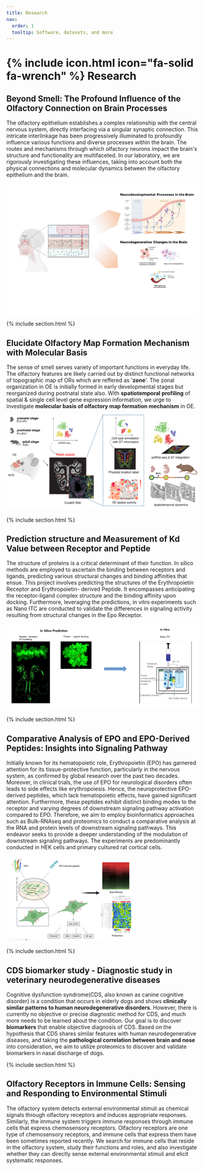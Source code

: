 ```yaml
---
title: Research
nav:
  order: 1
  tooltip: Software, datasets, and more
---
```


# {% include icon.html icon="fa-solid fa-wrench" %} Research

## Beyond Smell: The Profound Influence of the Olfactory Connection on Brain Processes

The olfactory epithelium establishes a complex relationship with the central nervous system, directly interfacing via a singular synaptic connection. This intricate interlinkage has been progressively illuminated to profoundly influence various functions and diverse processes within the brain. The routes and mechanisms through which olfactory neurons impact the brain's structure and functionality are multifaceted. In our laboratory, we are rigorously investigating these influences, taking into account both the physical connections and molecular dynamics between the olfactory epithelium and the brain.


<img  src = "../images/olfactory_system_research.png">


{% include section.html %}

## Elucidate Olfactory Map Formation Mechanism with Molecular Basis
The sense of smell serves variety of important functions in everyday life. The olfactory features are likely carried out by distinct functional networks of topographic map of ORs which are reffered as '**zone**'. The zonal organization in OE is initially formed in early developmental stages but reorganized during postnatal state also. With **spatiotemporal profiling** of spatial & single cell level gene expression information, we urge to investigate **molecular basis of olfactory map formation mechanism** in OE.

<img  src = "../images/oe_proj.png">


{% include section.html %}




## Prediction structure and Measurement of Kd Value between Receptor and Peptide
The structure of proteins is a critical determinant of their function. In silico methods are employed to ascertain the binding between receptors and ligands, predicting various structural changes and binding affinities that ensue.
This project involves predicting the structures of the Erythropoietin Receptor and Erythropoietin- derived Peptide. It encompasses anticipating the receptor-ligand complex structure and the binding affinity upon docking. Furthermore, leveraging the predictions, in vitro experiments such as Nano ITC are conducted to validate the differences in signaling activity resulting from structural changes in the Epo Receptor.


<img  src = "../images/js_bae_project.png">


{% include section.html %}

## Comparative Analysis of EPO and EPO-Derived Peptides: Insights into Signaling Pathway
Initially known for its hematopoietic role, Erythropoietin (EPO) has garnered attention for its tissue-protective function, particularly in the nervous system, as confirmed by global research over the past two decades. Moreover, in clinical trials, the use of EPO for neurological disorders often leads to side effects like erythropoiesis. Hence, the neuroprotective EPO-derived peptides, which lack hematopoietic effects, have gained significant attention. Furthermore, these peptides exhibit distinct binding modes to the receptor and varying degrees of downstream signaling pathway activation compared to EPO. Therefore, we aim to employ bioinformatics approaches such as Bulk-RNAseq and proteomics to conduct a comparative analysis at the RNA and protein levels of downstream signaling pathways. This endeavor seeks to provide a deeper understanding of the modulation of downstream signaling pathways. The experiments are predominantly conducted in HEK cells and primary cultured rat cortical cells.


<img  src = "../images/liu_project.png">


{% include section.html %}
## CDS biomarker study - Diagnostic study in veterinary neurodegenerative diseases

Cognitive dysfunction syndrome(CDS, also known as canine cognitive disorder) is a condition that occurs in elderly dogs and shows **clinically similar patterns to human neurodegenerative disorders**. However, there is currently no objective or precise diagnostic method for CDS, and much more needs to be learned about the condition.
Our goal is to discover **biomarkers** that enable objective diagnosis of CDS. Based on the hypothesis that CDS shares similar features with human neurodegenerative diseases, and taking the **pathological correlation between brain and nose** into consideration, we aim to utilize proteomics to discover and validate biomarkers in nasal discharge of dogs.


{% include section.html %}

## Olfactory Receptors in Immune Cells: Sensing and Responding to Environmental Stimuli

The olfactory system detects external environmental stimuli as chemical signals through olfactory receptors and induces appropriate responses. Similarly, the immune system triggers immune responses through immune cells that express chemosensory receptors. Olfactory receptors are one type of chemosensory receptors, and immune cells that express them have been sometimes reported recently. We search for immune cells that reside in the olfactory system, study their functions and roles, and also investigate whether they can directly sense external environmental stimuli and elicit systematic responses.
